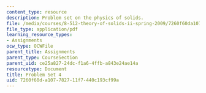 ```yaml
---
content_type: resource
description: Problem set on the physics of solids.
file: /media/courses/8-512-theory-of-solids-ii-spring-2009/7260f60da107782711f7440c193cf99a_MIT8_512s09_pset05.pdf
file_type: application/pdf
learning_resource_types:
- Assignments
ocw_type: OCWFile
parent_title: Assignments
parent_type: CourseSection
parent_uid: ce25a827-24dc-f1a6-4ffb-a843e24ae14a
resourcetype: Document
title: Problem Set 4
uid: 7260f60d-a107-7827-11f7-440c193cf99a
---
```


